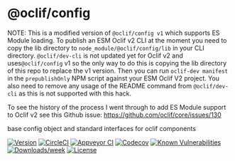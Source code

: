 @oclif/config
==============

NOTE: This is a modified version of `@oclif/config v1` which supports ES Module loading. To publish an ESM Oclif v2 CLI 
at the moment you need to copy the lib directory to `node_module/@oclif/config/lib` in your CLI directory. 
`@oclif/dev-cli` is not updated yet for Oclif v2 and uses`@oclif/config` v1 so the only way to do this is copying the 
lib directory of this repo to replace the v1 version. Then you can run `oclif-dev manifest` in the `prepublishOnly` NPM
script against your ESM Oclif V2 project. You also need to remove any usage of the README command from `@oclif/dev-cli` 
as this is not supported with this hack.

To see the history of the process I went through to add ES Module support to Oclif v2 see this Github issue:
https://github.com/oclif/core/issues/130

base config object and standard interfaces for oclif components

[![Version](https://img.shields.io/npm/v/@oclif/config.svg)](https://npmjs.org/package/@oclif/config)
[![CircleCI](https://circleci.com/gh/oclif/config/tree/master.svg?style=svg)](https://circleci.com/gh/oclif/config/tree/master)
[![Appveyor CI](https://ci.appveyor.com/api/projects/status/github/oclif/config?branch=master&svg=true)](https://ci.appveyor.com/project/heroku/config/branch/master)
[![Codecov](https://codecov.io/gh/oclif/config/branch/master/graph/badge.svg)](https://codecov.io/gh/oclif/config)
[![Known Vulnerabilities](https://snyk.io/test/npm/@oclif/config/badge.svg)](https://snyk.io/test/npm/@oclif/config)
[![Downloads/week](https://img.shields.io/npm/dw/@oclif/config.svg)](https://npmjs.org/package/@oclif/config)
[![License](https://img.shields.io/npm/l/@oclif/config.svg)](https://github.com/oclif/config/blob/master/package.json)
